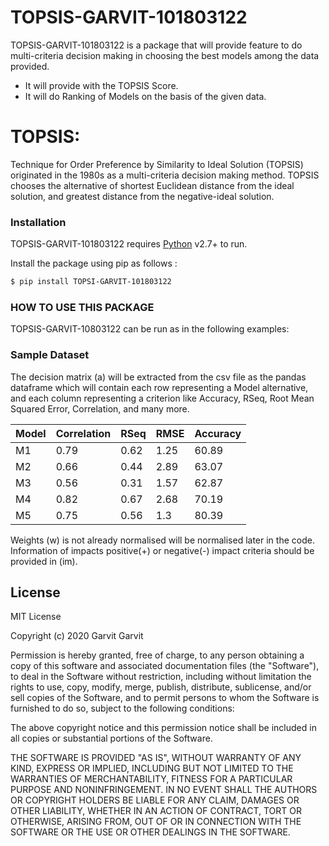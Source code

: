 # TOPSIS-GARVIT-101803122

TOPSIS-GARVIT-101803122 is a package that will provide feature to do multi-criteria decision making in choosing the best models among the data provided.

  - It will provide with the TOPSIS Score.
  - It will do Ranking of Models on the basis of the given data.

# TOPSIS:

Technique for Order Preference by Similarity to Ideal Solution (TOPSIS) originated in the 1980s as a multi-criteria decision making method. TOPSIS chooses the alternative of shortest Euclidean distance from the ideal solution, and greatest distance from the negative-ideal solution. 


### Installation
TOPSIS-GARVIT-101803122 requires [Python](https://www.python.org/) v2.7+ to run.

Install the package using pip as follows :

```sh
$ pip install TOPSI-GARVIT-101803122
```

### HOW TO USE THIS PACKAGE

TOPSIS-GARVIT-10803122 can be run as in the following examples:




### Sample Dataset
The decision matrix (a) will be extracted from the csv file as the pandas dataframe which will contain each row representing a Model alternative, and each column representing a criterion like Accuracy, RSeq, Root Mean Squared Error, Correlation, and many more.

| Model | Correlation | RSeq | RMSE | Accuracy
| ------ | ------ | ----- | ----- | --------
| M1 | 0.79 | 0.62 | 1.25 | 60.89 
| M2 | 0.66 | 0.44 | 2.89 | 63.07
| M3 | 0.56 | 0.31 | 1.57 | 62.87
| M4 | 0.82 | 0.67 | 2.68 | 70.19
| M5 | 0.75 | 0.56 | 1.3 | 80.39

Weights (w) is not already normalised will be normalised later in the code.
Information of impacts positive(+) or negative(-) impact criteria should be provided in (im).



License
----

MIT License

Copyright (c) 2020 Garvit Garvit

Permission is hereby granted, free of charge, to any person obtaining a copy
of this software and associated documentation files (the "Software"), to deal
in the Software without restriction, including without limitation the rights
to use, copy, modify, merge, publish, distribute, sublicense, and/or sell
copies of the Software, and to permit persons to whom the Software is
furnished to do so, subject to the following conditions:

The above copyright notice and this permission notice shall be included in all
copies or substantial portions of the Software.

THE SOFTWARE IS PROVIDED "AS IS", WITHOUT WARRANTY OF ANY KIND, EXPRESS OR
IMPLIED, INCLUDING BUT NOT LIMITED TO THE WARRANTIES OF MERCHANTABILITY,
FITNESS FOR A PARTICULAR PURPOSE AND NONINFRINGEMENT. IN NO EVENT SHALL THE
AUTHORS OR COPYRIGHT HOLDERS BE LIABLE FOR ANY CLAIM, DAMAGES OR OTHER
LIABILITY, WHETHER IN AN ACTION OF CONTRACT, TORT OR OTHERWISE, ARISING FROM,
OUT OF OR IN CONNECTION WITH THE SOFTWARE OR THE USE OR OTHER DEALINGS IN THE
SOFTWARE.



